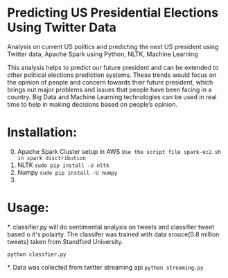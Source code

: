 Predicting US Presidential Elections Using Twitter Data
=======================================================

Analysis on current US politics and predicting the next US president using Twitter data, Apache Spark using Python, NLTK, Machine Learning

This analysis helps to predict our future president and can be extended to other political elections prediction systems. These trends would focus on the opinion of people and concern towards their future president, which brings out major problems and issues that people have been facing in a country. Big Data and Machine Learning technologies can be used in real time to help in making decisions based on people’s opinion.

Installation:
=============
0. Apache Spark Cluster setup in AWS
```Use the script file spark-ec2.sh in spark disctribution```
0. NLTK
```sudo pip install -U nltk```
0. Numpy
```sudo pip install -U numpy```
0. 

Usage:
======
*. classifier.py will do sentimental analysis on tweets and classifier tweet based o it's polairty.
The classifer was trained with data srouce(0.8 million tweets) taken from Standford University.

```python classfier.py```

*. Data was collected from twitter streaming api
```python streaming.py```

